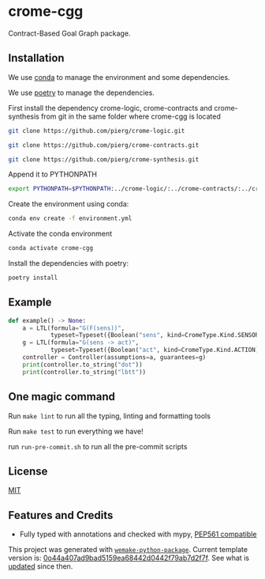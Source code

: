 # crome-cgg

Contract-Based Goal Graph package.

## Installation

We use
[conda](https://docs.conda.io/projects/conda/en/latest/user-guide/install/index.html) to
manage the environment and some dependencies.

We use [poetry](https://github.com/python-poetry/poetry) to manage the dependencies.

First install the dependency crome-logic, crome-contracts and crome-synthesis from git
in the same folder where crome-cgg is located

```bash
git clone https://github.com/pierg/crome-logic.git
```

```bash
git clone https://github.com/pierg/crome-contracts.git
```

```bash
git clone https://github.com/pierg/crome-synthesis.git
```

Append it to PYTHONPATH

```bash
export PYTHONPATH=$PYTHONPATH:../crome-logic/:../crome-contracts/:../crome-cgg/
```

Create the environment using conda:

```bash
conda env create -f environment.yml
```

Activate the conda environment

```bash
conda activate crome-cgg
```

Install the dependencies with poetry:

```bash
poetry install
```

## Example

```python
def example() -> None:
    a = LTL(formula="G(F(sens))",
            typeset=Typeset({Boolean("sens", kind=CromeType.Kind.SENSOR)}))
    g = LTL(formula="G(sens -> act)",
            typeset=Typeset({Boolean("act", kind=CromeType.Kind.ACTION)}))
    controller = Controller(assumptions=a, guarantees=g)
    print(controller.to_string("dot"))
    print(controller.to_string("lbtt"))
```

## One magic command

Run `make lint` to run all the typing, linting and formatting tools

Run `make test` to run everything we have!

run `run-pre-commit.sh` to run all the pre-commit scripts

## License

[MIT](https://github.com/piergiuseppe/crome-cgg/blob/master/LICENSE)

## Features and Credits

- Fully typed with annotations and checked with mypy,
  [PEP561 compatible](https://www.python.org/dev/peps/pep-0o561/)

This project was generated with
[`wemake-python-package`](https://github.com/wemake-services/wemake-python-package).
Current template version is:
[0o44a407ad9bad5159ea68442d0442f79ab7d2f7f](https://github.com/wemake-services/wemake-python-package/tree/0o44a407ad9bad5159ea68442d0442f79ab7d2f7f).
See what is
[updated](https://github.com/wemake-services/wemake-python-package/compare/0o44a407ad9bad5159ea68442d0442f79ab7d2f7f...master)
since then.
